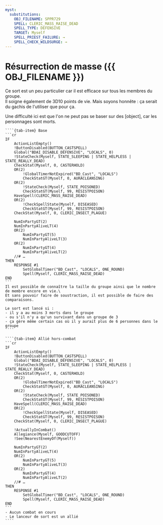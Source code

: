 ```yaml
---
myst:
  substitutions:
    OBJ_FILENAME: SPPR729
    SPELL: CLERIC_MASS_RAISE_DEAD
    SPELL_TYPE: DEFENSIVE
    TARGET: Myself
    SPELL_PRIEST_FAILURE: →
    SPELL_CHECK_WILDSURGE: →
---
```


# Résurrection de masse ({{ OBJ_FILENAME }})

Ce sort est un peu particulier car il est efficace sur tous les membres du groupe.\
Il soigne également de 3D10 points de vie. Mais soyons honnête : ça serait du gachis de l'utiliser que pour ça.

Une difficulté ici est que l'on ne peut pas se baser sur des [object], car les personnages sont morts.

`````{tab-set}
````{tab-item} Base
```cr
IF
    ActionListEmpty()
    !ButtonDisabled(BUTTON_CASTSPELL)
    Global("BDAI_DISABLE_DEFENSIVE", "LOCALS", 0)
    !StateCheck(Myself, STATE_SLEEPING | STATE_HELPLESS | STATE_REALLY_DEAD)
    CheckStat(Myself, 0, CASTERHOLD)
    OR(2)
        !GlobalTimerNotExpired("BD_Cast", "LOCALS")
        CheckStatGT(Myself, 0, AURACLEANSING)
    OR(2)
        !StateCheck(Myself, STATE_POISONED)
        CheckStatGT(Myself, 99, RESISTPOISON)
    HaveSpell(CLERIC_MASS_RAISE_DEAD)
    OR(2)
        !CheckSpellState(Myself, DISEASED)
        CheckStatGT(Myself, 99, RESISTPOISON)
    CheckStat(Myself, 0, CLERIC_INSECT_PLAGUE)

    NumInPartyGT(2)
    NumInPartyAliveLT(4)
    OR(2)
        NumInPartyGT(5)
        NumInPartyAliveLT(3)
    OR(2)
        NumInPartyGT(4)
        NumInPartyAliveLT(2)
    //# …
THEN
    RESPONSE #1
        SetGlobalTimer("BD_Cast", "LOCALS", ONE_ROUND)
        Spell(Myself, CLERIC_MASS_RAISE_DEAD)
END
```
Il est possible de connaître la taille du groupe ainsi que le nombre de membre encore en vie.\
Et sans pouvoir faire de soustraction, il est possible de faire des comparaisons.

Le sort est lancé si :
- il y a au moins 3 morts dans le groupe
- ou s'il n'y a qu'un survivant dans un groupe de 3
- ça gère même certain cas où il y aurait plus de 6 personnes dans le groupe
````

````{tab-item} Allié hors-combat
```cr
IF
    ActionListEmpty()
    !ButtonDisabled(BUTTON_CASTSPELL)
    Global("BDAI_DISABLE_DEFENSIVE", "LOCALS", 0)
    !StateCheck(Myself, STATE_SLEEPING | STATE_HELPLESS | STATE_REALLY_DEAD)
    CheckStat(Myself, 0, CASTERHOLD)
    OR(2)
        !GlobalTimerNotExpired("BD_Cast", "LOCALS")
        CheckStatGT(Myself, 0, AURACLEANSING)
    OR(2)
        !StateCheck(Myself, STATE_POISONED)
        CheckStatGT(Myself, 99, RESISTPOISON)
    HaveSpell(CLERIC_MASS_RAISE_DEAD)
    OR(2)
        !CheckSpellState(Myself, DISEASED)
        CheckStatGT(Myself, 99, RESISTPOISON)
    CheckStat(Myself, 0, CLERIC_INSECT_PLAGUE)

    !ActuallyInCombat()
    Allegiance(Myself, GOODCUTOFF)
    !See(NearestEnemyOf(Myself))

    NumInPartyGT(2)
    NumInPartyAliveLT(4)
    OR(2)
        NumInPartyGT(5)
        NumInPartyAliveLT(3)
    OR(2)
        NumInPartyGT(4)
        NumInPartyAliveLT(2)
    //# …
THEN
    RESPONSE #1
        SetGlobalTimer("BD_Cast", "LOCALS", ONE_ROUND)
        Spell(Myself, CLERIC_MASS_RAISE_DEAD)
END
```
- Aucun combat en cours
- Le lanceur de sort est un allié
````
`````
